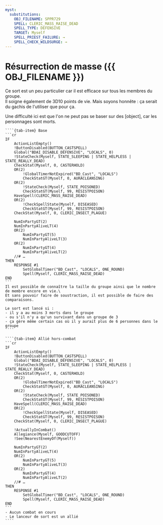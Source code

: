 ```yaml
---
myst:
  substitutions:
    OBJ_FILENAME: SPPR729
    SPELL: CLERIC_MASS_RAISE_DEAD
    SPELL_TYPE: DEFENSIVE
    TARGET: Myself
    SPELL_PRIEST_FAILURE: →
    SPELL_CHECK_WILDSURGE: →
---
```


# Résurrection de masse ({{ OBJ_FILENAME }})

Ce sort est un peu particulier car il est efficace sur tous les membres du groupe.\
Il soigne également de 3D10 points de vie. Mais soyons honnête : ça serait du gachis de l'utiliser que pour ça.

Une difficulté ici est que l'on ne peut pas se baser sur des [object], car les personnages sont morts.

`````{tab-set}
````{tab-item} Base
```cr
IF
    ActionListEmpty()
    !ButtonDisabled(BUTTON_CASTSPELL)
    Global("BDAI_DISABLE_DEFENSIVE", "LOCALS", 0)
    !StateCheck(Myself, STATE_SLEEPING | STATE_HELPLESS | STATE_REALLY_DEAD)
    CheckStat(Myself, 0, CASTERHOLD)
    OR(2)
        !GlobalTimerNotExpired("BD_Cast", "LOCALS")
        CheckStatGT(Myself, 0, AURACLEANSING)
    OR(2)
        !StateCheck(Myself, STATE_POISONED)
        CheckStatGT(Myself, 99, RESISTPOISON)
    HaveSpell(CLERIC_MASS_RAISE_DEAD)
    OR(2)
        !CheckSpellState(Myself, DISEASED)
        CheckStatGT(Myself, 99, RESISTPOISON)
    CheckStat(Myself, 0, CLERIC_INSECT_PLAGUE)

    NumInPartyGT(2)
    NumInPartyAliveLT(4)
    OR(2)
        NumInPartyGT(5)
        NumInPartyAliveLT(3)
    OR(2)
        NumInPartyGT(4)
        NumInPartyAliveLT(2)
    //# …
THEN
    RESPONSE #1
        SetGlobalTimer("BD_Cast", "LOCALS", ONE_ROUND)
        Spell(Myself, CLERIC_MASS_RAISE_DEAD)
END
```
Il est possible de connaître la taille du groupe ainsi que le nombre de membre encore en vie.\
Et sans pouvoir faire de soustraction, il est possible de faire des comparaisons.

Le sort est lancé si :
- il y a au moins 3 morts dans le groupe
- ou s'il n'y a qu'un survivant dans un groupe de 3
- ça gère même certain cas où il y aurait plus de 6 personnes dans le groupe
````

````{tab-item} Allié hors-combat
```cr
IF
    ActionListEmpty()
    !ButtonDisabled(BUTTON_CASTSPELL)
    Global("BDAI_DISABLE_DEFENSIVE", "LOCALS", 0)
    !StateCheck(Myself, STATE_SLEEPING | STATE_HELPLESS | STATE_REALLY_DEAD)
    CheckStat(Myself, 0, CASTERHOLD)
    OR(2)
        !GlobalTimerNotExpired("BD_Cast", "LOCALS")
        CheckStatGT(Myself, 0, AURACLEANSING)
    OR(2)
        !StateCheck(Myself, STATE_POISONED)
        CheckStatGT(Myself, 99, RESISTPOISON)
    HaveSpell(CLERIC_MASS_RAISE_DEAD)
    OR(2)
        !CheckSpellState(Myself, DISEASED)
        CheckStatGT(Myself, 99, RESISTPOISON)
    CheckStat(Myself, 0, CLERIC_INSECT_PLAGUE)

    !ActuallyInCombat()
    Allegiance(Myself, GOODCUTOFF)
    !See(NearestEnemyOf(Myself))

    NumInPartyGT(2)
    NumInPartyAliveLT(4)
    OR(2)
        NumInPartyGT(5)
        NumInPartyAliveLT(3)
    OR(2)
        NumInPartyGT(4)
        NumInPartyAliveLT(2)
    //# …
THEN
    RESPONSE #1
        SetGlobalTimer("BD_Cast", "LOCALS", ONE_ROUND)
        Spell(Myself, CLERIC_MASS_RAISE_DEAD)
END
```
- Aucun combat en cours
- Le lanceur de sort est un allié
````
`````
